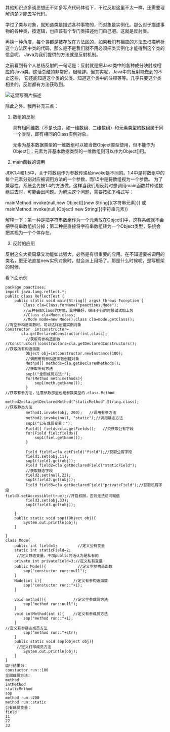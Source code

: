   其他知识点多谈思想还不如多写点代码体验下，不过反射这里不太一样，还需要理解清楚才能去写代码。
  
  学过了类与对象，就知道类是描述各种事物的，而对象是实例化。那么对于描述事物的各种类，按逻辑，也应该有个专门类描述他们自己吧。这就是反射类。
  
   再换一种角度，每个类都是被存放在方法区的，如果我们有相应的方法去扫描解析这个方法区中类的代码，那么是不是我们就不用必须把类实例化才能得到这个类的信息呢。
   Java为我们提供的方法就是反射机制。
   
   之前看到有个人总结反射的一句话是：反射就是把Java类中的各种成分映射成相应的Java类。这话总结的非常好，很精辟。但其实呢，Java中的反射能做到的不止这些，
   它还能知道这个类的父类、知道这个类中的注释等等。几乎只要这个类相关的，反射都有方法获取到。

   ![这里写图片描述](http://img.blog.csdn.net/20150629213741467)
  
   除此之外。我再补充三点：
   
 1. 数组的反射
 
       具有相同维数（不是长度，如一维数组、二维数组）和元素类型的数组属于同一个类型，即有相同的Class实例对象。
       
      元素为基本数据类型的一维数组可以被当做Object类型使用，但不能作为Object[]；元素为非基本数据类型的一维数组则可以作为Object[]用。
      
 2. main函数的调用
 
   JDK1.4和1.5中，关于将数组作为参数传递给invoke是不同的。1.4中是将数组中的每个元素分别对应被调用方法的一个参数，而1.5中是将数组视为一个参数。
   为了兼容性，系统会先按1.4的方法做。这样当我们用反射时想调用main函数并传递数组进去时，可能会出问题。为解决这个问题，需要按如下格式写：
   
   mainMethod.invoke(null,new Object[]{new String[]{字符串元素}})
   或mainMethod.invoke(null,(Object) new String[]{字符串元素})
   
   解释一下：第一种是把字符串数组作为一个元素放在Object[]中，这样系统就不会把字符串数组拆分掉；第二种是直接将字符串数组转为一个Object类型，系统会把其视为一个个体存在。
   
 3. 反射的应用
 
 反射这么大费周章又功能如此强大，必然是有很重要的应用。在不知道要被调用的类名，更无法直接new实例对象时，就会派上用场了。那是什么时候呢，是写框架的时候。
    
    
看下面示例
```
package paactises;
import java.lang.reflect.*;
public class ReflectTest {
	public static void main(String[] args) throws Exception {
		Class cla=Class.forName("paactises.Mode");    
		//三种获取Class的方式，此种最好，编译不行的时候试试加上包
		//Class cla=Mode.class;
		//Mode mode=new Mode();Class cla=mode.getClass();
//有空参构造函数时，可以这样创建实例对象
Constructor  intconstructor=
       cla.getDeclaredConstructor(int.class);
		 //获取有参构造函数
//Constructor[]constructors=cla.getDeclaredConstructors();
//获取所有构造函数
		 Object obj=intconstructor.newInstance(100);
		 //调用用有参构造函数创建对象
		 Method[] methods=cla.getDeclaredMethods(); 
		 //获取所有方法
		 sop1("全部成员方法:");
		 for(Method meth:methods){
			 sop1(meth.getName());
		 }
//获取有参方法，注意参数那里也是参数类型的.class.Method 

method2=cla.getDeclaredMethod("staticMethod",String.class);
//获取静态方法
         method1.invoke(obj, 200);   //调用有参方法
         method2.invoke(null, "static");//调用静态方法
		 sop1("公有成员变量：");    
		 Field[] fields=cla.getFields();   //只获取公有字段
		 for(Field fiel:fields){
			 sop1(fiel.getName());
		 }
		 
		 Field field1=cla.getField("field");//获取公有字段
		 field1.set(obj,11);
		 sop1(field1.get(obj));
		 Field field2=cla.getDeclaredField("staticField");
		 //获取静态字段
		 field2.set(null,22);
		 sop1(field2.get(obj));	 
		 Field field3=cla.getDeclaredField("privateField");//获取私有字段
field3.setAccessible(true);//开启权限，否则无法访问赋值
		 field3.set(obj,33);
		 sop1(field3.get(obj));	 
		 
	}
	public static void sop1(Object obj){
		System.out.println(obj);
	}
	
}
class Mode{
	public int field=1;         //定义公有变量
	static int staticField=2;  
	 //定义静态变量，不加public的话认为是私有的
	private int privateField=3;//定义私有变量
	public Mode(){              //定义空参构造函数
		sop("constuctor run::null");
	}
	Mode(int i){              //定义有参构造函数
		sop("constuctor run::"+i);
	}
	
	void method(){            //定义空参成员方法
		sop("method run::null");
	}
	void intMethod(int i){    //定义有参成员方法
		sop("method run::"+i);
	}
//定义有参静态成员方法
		sop("method run::"+str);
	}
	public static void sop(Object obj){      
	 //定义打印成员方法
		System.out.println(obj);
	}
}
运行结果为：
constuctor run::100
全部成员方法:
method
intMethod
staticMethod
sop
method run::200
method run::static
公有成员变量：
field
11
22
33
```

 
